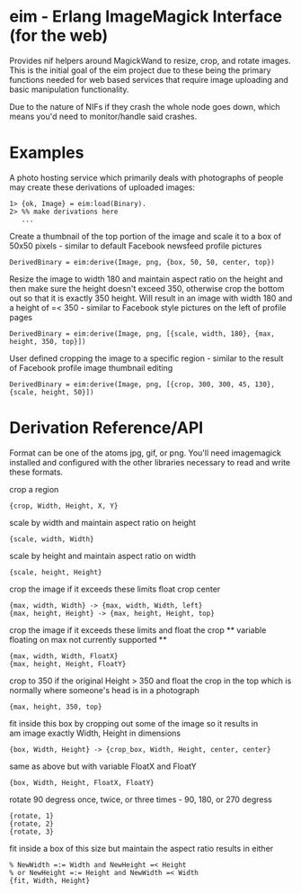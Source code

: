 # eim - Erlang ImageMagick Interface (for the web) #
Provides nif helpers around MagickWand to resize, crop, and rotate images. 
This is the initial goal of the eim project due to these being the primary 
functions needed for web based services that require image uploading and 
basic manipulation functionality.

Due to the nature of NIFs if they crash the whole node goes down, which 
means you'd need to monitor/handle said crashes.

# Examples #
A photo hosting service which primarily deals with photographs of people 
may create these derivations of uploaded images:

    1> {ok, Image} = eim:load(Binary).
    2> %% make derivations here
       ...
  
Create a thumbnail of the top portion of the image and scale it to a 
box of 50x50 pixels - similar to default Facebook newsfeed profile 
pictures

    DerivedBinary = eim:derive(Image, png, {box, 50, 50, center, top})
    
Resize the image to width 180 and maintain aspect ratio on the height 
and then make sure the height doesn't exceed 350, otherwise crop the 
bottom out so that it is exactly 350 height. Will result in an image 
with width 180 and a height of =< 350 - similar to Facebook style 
pictures on the left of profile pages

    DerivedBinary = eim:derive(Image, png, [{scale, width, 180}, {max, height, 350, top}])
   
User defined cropping the image to a specific region - similar to 
the result of Facebook profile image thumbnail editing

    DerivedBinary = eim:derive(Image, png, [{crop, 300, 300, 45, 130}, {scale, height, 50}])

# Derivation Reference/API #
Format can be one of the atoms jpg, gif, or png. You'll need imagemagick installed 
and configured with the other libraries necessary to read and write these formats.

crop a region

    {crop, Width, Height, X, Y}
    
scale by width and maintain aspect ratio on height

    {scale, width, Width}

scale by height and maintain aspect ratio on width

    {scale, height, Height}
    
crop the image if it exceeds these limits float crop center

    {max, width, Width} -> {max, width, Width, left}
    {max, height, Height} -> {max, height, Height, top}

crop the image if it exceeds these limits and float the crop
** variable floating on max not currently supported **

    {max, width, Width, FloatX}
    {max, height, Height, FloatY}

crop to 350 if the original Height > 350 and float the crop in the top
which is normally where someone's head is in a photograph

    {max, height, 350, top}
    
fit inside this box by cropping out some of the image so it results in  
am image exactly Width, Height in dimensions

    {box, Width, Height} -> {crop_box, Width, Height, center, center}

same as above but with variable FloatX and FloatY

    {box, Width, Height, FloatX, FloatY}

rotate 90 degress once, twice, or three times - 90, 180, or 270 degress

    {rotate, 1}
    {rotate, 2}
    {rotate, 3}
    
fit inside a box of this size but maintain the aspect ratio
results in either

    % NewWidth =:= Width and NewHeight =< Height
    % or NewHeight =:= Height and NewWidth =< Width
    {fit, Width, Height}


